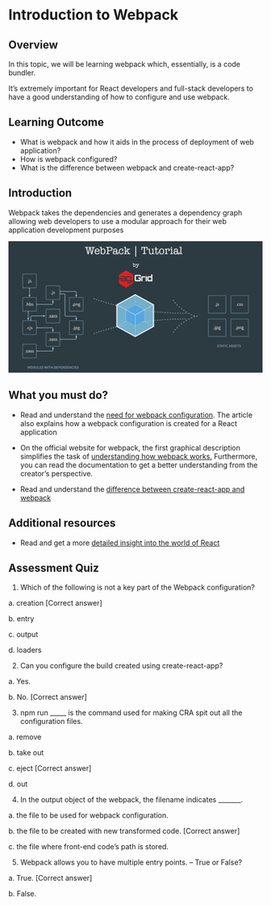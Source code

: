 # Introduction to Webpack

## Overview

In this topic, we will be learning webpack which, essentially, is a code bundler. 

It’s extremely important for React developers and full-stack developers to have a good understanding of how to configure and use webpack.


## Learning Outcome

- What is webpack and how it aids in the process of deployment of web application?
- How is webpack configured?
- What is the difference between webpack and create-react-app?

## Introduction

Webpack takes the dependencies and generates a dependency graph allowing web developers to use a modular approach for their web application development purposes

![](../images/webpack.png)

## What you must do?

- Read and understand the [need for webpack configuration](https://medium.com/@kimberleycook/intro-to-webpack-1d035a47028d). The article also explains how a webpack configuration is created for a React application


- On the official website for webpack, the first graphical description simplifies the task of [understanding how webpack works.](https://webpack.js.org/) Furthermore, you can read the documentation to get a better understanding from the creator’s perspective.

- Read and understand the [difference between create-react-app and webpack](https://medium.com/@imbudhiraja/webpack-vs-create-react-app-cb72c47f8100)

## Additional resources
- Read and get a more [detailed insight into the world of React](https://www.smashingmagazine.com/2017/02/a-detailed-introduction-to-webpack/)


## Assessment Quiz

1.	Which of the following is not a key part of the Webpack configuration?

a.	creation [Correct answer]

b.	entry

c.	output

d.	loaders


2.	Can you configure the build created using create-react-app?

a.	Yes.

b.	No. [Correct answer]


3.	npm run _____ is the command used for making CRA spit out all the configuration files.

a.	remove

b.	take out

c.	eject [Correct answer]

d.	out


4.	In the output object of the webpack, the filename indicates _______.

a.	the file to be used for webpack configuration.

b.	the file to be created with new transformed code. [Correct answer]

c.	the file where front-end code’s path is stored.


5.	Webpack allows you to have multiple entry points. – True or False?

a.	True. [Correct answer]

b.	False.
